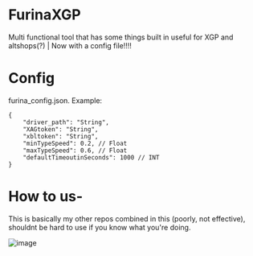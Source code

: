 # FurinaXGP
Multi functional tool that has some things built in useful for XGP and altshops(?) | Now with a config file!!!!

# Config

furina_config.json.
Example:
```
{
    "driver_path": "String",
    "XAGtoken": "String",
    "xbltoken": "String",
    "minTypeSpeed": 0.2, // Float
    "maxTypeSpeed": 0.6, // Float
    "defaultTimeoutinSeconds": 1000 // INT
}
```

# How to us-

This is basically my other repos combined in this (poorly, not effective), shouldnt be hard to use if you know what you're doing.

![image](https://github.com/user-attachments/assets/b4b19358-a401-467b-9b6d-ba3fca7b5279)

